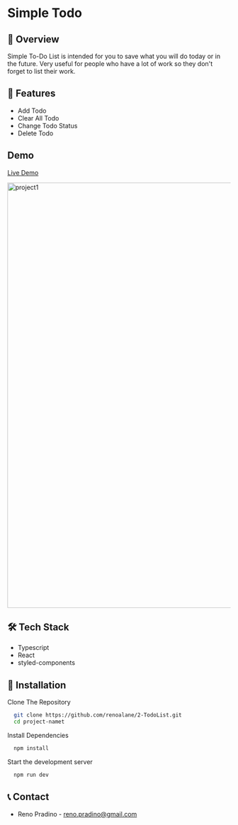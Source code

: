 # Simple Todo

## 📌 Overview

Simple To-Do List is intended for you to save what you will do today or in the future. Very useful for people who have a lot of work so they don't forget to list their work.

## 🚀 Features

- Add Todo
- Clear All Todo
- Change Todo Status
- Delete Todo

## Demo

[Live Demo](https://simple-todo-list-hazel.vercel.app/)

<img width="960" alt="project1" src="https://github.com/user-attachments/assets/b9a98400-6385-4a35-a3ce-e6599889bd9a" />


## 🛠 Tech Stack

- Typescript
- React
- styled-components

## 🔧 Installation

Clone The Repository

```bash
  git clone https://github.com/renoalane/2-TodoList.git
  cd project-namet
```

Install Dependencies

```bash
  npm install
```

Start the development server

```bash
  npm run dev
```

## 📞 Contact

- Reno Pradino - reno.pradino@gmail.com
